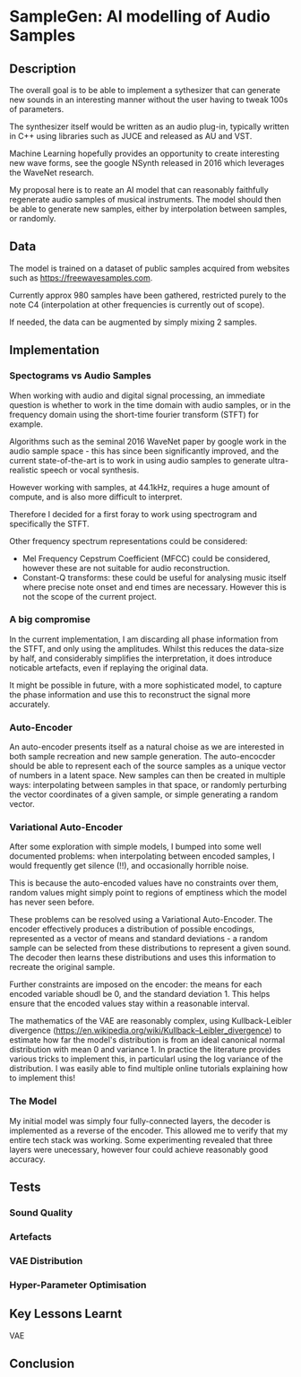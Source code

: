 #  SampleGen: AI modelling of Audio Samples

## Description

The overall goal is to be able to implement a sythesizer that can generate new sounds in an interesting manner without the user having to tweak 100s of parameters.

The synthesizer itself would be written as an audio plug-in, typically written in C++ using libraries such as JUCE and released as AU and VST.

Machine Learning hopefully provides an opportunity to create interesting new wave forms, see the google NSynth released in 2016 which leverages the WaveNet research.

My proposal here is to reate an AI model that can reasonably faithfully regenerate audio samples of musical instruments. The model should then be able to generate new samples, either by interpolation between samples, or randomly.

## Data

The model is trained on a dataset of public samples acquired from websites such as https://freewavesamples.com.

Currently approx 980 samples have been gathered, restricted purely to the note C4 (interpolation at other frequencies is currently out of scope).

If needed, the data can be augmented by simply mixing 2 samples.

## Implementation

### Spectograms vs Audio Samples

When working with audio and digital signal processing, an immediate question is whether to work in the time domain with audio samples, or in the frequency domain using the short-time fourier transform (STFT) for example.

Algorithms such as the seminal 2016 WaveNet paper by google work in the audio sample space - this has since been significantly improved, and the current state-of-the-art is to work in using audio samples to generate ultra-realistic speech or vocal synthesis.

However working with samples, at 44.1kHz, requires a huge amount of compute, and is also more difficult to interpret.

Therefore I decided for a first foray to work using spectrogram and specifically the STFT.

Other frequency spectrum representations could be considered:
- Mel Frequency Cepstrum Coefficient (MFCC) could be considered, however these are not suitable for audio reconstruction.
- Constant-Q transforms: these could be useful for analysing music itself where precise note onset and end times are necessary. However this is not the scope of the current project.

### A big compromise

In the current implementation, I am discarding all phase information from the STFT, and only using the amplitudes. Whilst this reduces the data-size by half, and considerably simplifies the interpretation, it does introduce noticable artefacts, even if replaying the original data.
  
It might be possible in future, with a more sophisticated model, to capture the phase information and use this to reconstruct the signal more accurately.


### Auto-Encoder

An auto-encoder presents itself as a natural choise as we are interested in both sample recreation and new sample generation. The auto-encocder should be able to represent each of the source samples as a unique vector of numbers in a latent space. New samples can then be created in multiple ways: interpolating between samples in that space, or randomly perturbing the vector coordinates of a given sample, or simple generating a random vector.

### Variational Auto-Encoder

After some exploration with simple models, I bumped into some well documented problems: when interpolating between encoded samples, I would frequently get silence (!!), and occasionally horrible noise.

This is because the auto-encoded values have no constraints over them, random values might simply point to regions of emptiness which the model has never seen before.

These problems can be resolved using a Variational Auto-Encoder. The encoder effectively produces a distribution of possible encodings, represented as a vector of means and standard deviations - a random sample can be selected from these distributions to represent a given sound. The decoder then learns these distributions and uses this information to recreate the original sample.

Further constraints are imposed on the encoder: the means for each encoded variable shoudl be 0, and the standard deviation 1. This helps ensure that the encoded values stay within a reasonable interval.

The mathematics of the VAE are reasonably complex, using Kullback-Leibler divergence (https://en.wikipedia.org/wiki/Kullback–Leibler_divergence) to estimate how far the model's distribution is from an ideal canonical normal distribution with mean 0 and variance 1. In practice the literature provides various tricks to implement this, in particularl using the log variance of the distribution. I was easily able to find multiple online tutorials explaining how to implement this!

### The Model

My initial model was simply four fully-connected layers, the decoder is implemented as a reverse of the encoder. This allowed me to verify that my entire tech stack was working. Some experimenting revealed that three layers were unecessary, however four could achieve reasonably good accuracy.
 
 

## Tests

### Sound Quality

### Artefacts

### VAE Distribution

### Hyper-Parameter Optimisation


## Key Lessons Learnt

VAE 


## Conclusion


